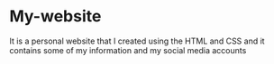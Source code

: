 # My-website
It is a personal website that I created using the HTML and CSS and it contains some of my information and my social media accounts
